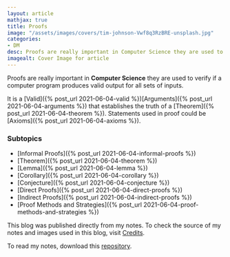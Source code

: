 ```yaml
---
layout: article
mathjax: true
title: Proofs
image: "/assets/images/covers/tim-johnson-Vwf8q3RzBRE-unsplash.jpg"
categories:
- DM
desc: Proofs are really important in Computer Science they are used to verify if a computer program produces valid output for all sets of inputs. 
imagealt: Cover Image for article
---
```


Proofs are really important in <b>Computer Science</b> they are used to verify if a computer program produces valid output for all sets of inputs.

It is a [Valid]({% post_url 2021-06-04-valid %})[Arguments]({% post_url 2021-06-04-arguments %}) that establishes the truth of a [Theorem]({% post_url 2021-06-04-theorem %}).
Statements used in proof could be [Axioms]({% post_url 2021-06-04-axioms %}).

### Subtopics
- [Informal Proofs]({% post_url 2021-06-04-informal-proofs %})
- [Theorem]({% post_url 2021-06-04-theorem %})
- [Lemma]({% post_url 2021-06-04-lemma %})
- [Corollary]({% post_url 2021-06-04-corollary %})
- [Conjecture]({% post_url 2021-06-04-conjecture %})
- [Direct Proofs]({% post_url 2021-06-04-direct-proofs %})
- [Indirect Proofs]({% post_url 2021-06-04-indirect-proofs %})
- [Proof Methods and Strategies]({% post_url 2021-06-04-proof-methods-and-strategies %})




This blog was published directly from my notes.
To check the source of my notes and images used in this blog, visit <a href="/credits.html" target="_blank">Credits</a>.

To read my notes, download this <a href="https://github.com/bovem/CS" target="blank">repository</a>.